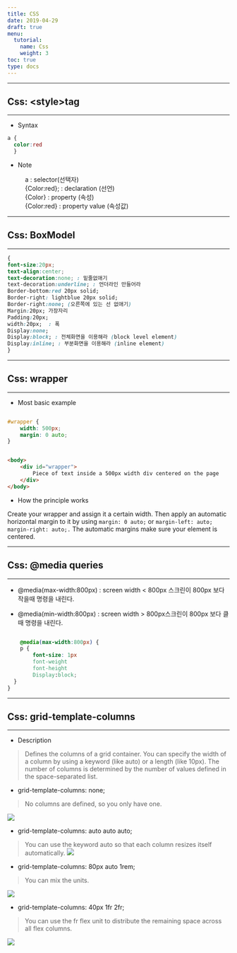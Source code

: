 ```yaml
---
title: CSS
date: 2019-04-29
draft: true
menu:
  tutorial:
    name: Css
    weight: 3
toc: true
type: docs
---
```


---
##  Css: **&lt;style&gt;tag**
---

* Syntax

```css
a {
  color:red
  }
```

* Note

<dd>a :  selector(선택자)</dd>
<dd>{Color:red}; : declaration (선언)</dd>
<dd>{Color} :  property (속성)</dd>
<dd>{Color:red} : property value (속성값)</dd>


---
##  Css: **BoxModel**
---

```css
{
font-size:20px;
text-align:center;
text-decoration:none; : 밑줄없애기
text-decoration:underline; : 언더라인 만들어라
Border-bottom:red 20px solid;
Border-right: lightblue 20px solid;
Border-right:none; (오른쪽에 있는 선 없애기)
Margin:20px; 가장자리
Padding:20px;
width:20px;  : 폭
Display:none; 
Display:block; : 전체화면을 이용해라 (block level element)
Display:inline; : 부분화면을 이용해라 (inline element)
}

```


---
## Css: **wrapper** 
---



* Most basic example 

```css

#wrapper {
    width: 500px;
    margin: 0 auto;
}
```

```html

<body>
    <div id="wrapper">
        Piece of text inside a 500px width div centered on the page
    </div>
</body>
```

* How the principle works

Create your wrapper and assign it a certain width. Then apply an automatic horizontal margin to it by using `margin: 0 auto;` or `margin-left: auto;` `margin-right: auto;.` The automatic margins make sure your element is centered.



---
##  Css: **@media queries**
---


* @media(max-width:800px) :  screen width < 800px 스크린이 800px 보다 작을때 명령을 내린다.

* @media(min-width:800px)  : screen width  > 800px스크린이 800px 보다 클때 명령을 내린다.


```css

    @media(max-width:800px) {
    p {
        font-size: 1px
        font-weight
        font-height
        Display:block;
  }
}

```

---
##  Css: **grid-template-columns**
---


* Description

> Defines the columns of a grid container. You can specify the width of a column by using a keyword (like auto) or a length (like 10px). The number of columns is determined by the number of values defined in the space-separated list.



* grid-template-columns: none;

>No columns are defined, so you only have one.

![](/tutorial/HTML_files/test1.png)

* grid-template-columns: auto auto auto;

>You can use the keyword auto so that each column resizes itself automatically.
![](/tutorial/CSS_files/test2.png)


* grid-template-columns: 80px auto 1rem;

>You can mix the units.

![](/tutorial/CSS_files/test3.png)

* grid-template-columns: 40px 1fr 2fr;

>You can use the fr flex unit to distribute the remaining space across all flex columns.

![](/tutorial/CSS_files/test4.png)

